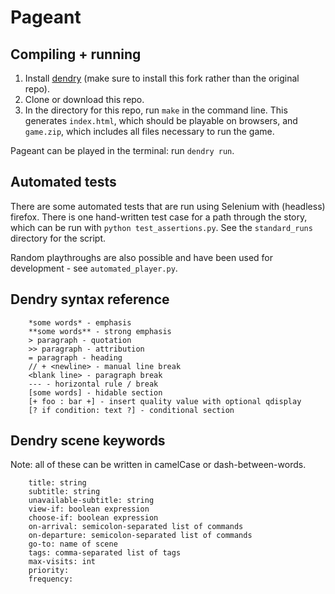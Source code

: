 # Pageant

## Compiling + running

1. Install [dendry](https://github.com/aucchen/dendry) (make sure to install this fork rather than the original repo).
2. Clone or download this repo.
3. In the directory for this repo, run `make` in the command line. This generates `index.html`, which should be playable on browsers, and `game.zip`, which includes all files necessary to run the game.

Pageant can be played in the terminal: run `dendry run`.


## Automated tests

There are some automated tests that are run using Selenium with (headless) firefox. There is one hand-written test case for a path through the story, which can be run with `python test_assertions.py`. See the `standard_runs` directory for the script.

Random playthroughs are also possible and have been used for development - see `automated_player.py`.


## Dendry syntax reference

```
    *some words* - emphasis
    **some words** - strong emphasis
    > paragraph - quotation
    >> paragraph - attribution
    = paragraph - heading
    // + <newline> - manual line break
    <blank line> - paragraph break
    --- - horizontal rule / break
    [some words] - hidable section
    [+ foo : bar +] - insert quality value with optional qdisplay
    [? if condition: text ?] - conditional section
```

## Dendry scene keywords

Note: all of these can be written in camelCase or dash-between-words.

```
    title: string
    subtitle: string
    unavailable-subtitle: string
    view-if: boolean expression
    choose-if: boolean expression
    on-arrival: semicolon-separated list of commands
    on-departure: semicolon-separated list of commands
    go-to: name of scene
    tags: comma-separated list of tags
    max-visits: int
    priority:
    frequency:
```
